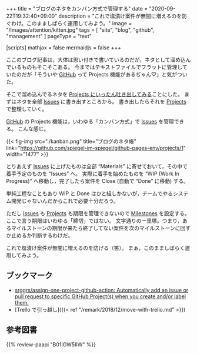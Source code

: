 +++
title = "ブログのネタをカンバン方式で管理する"
date =  "2020-09-22T19:32:40+09:00"
description = "これで塩漬け案件が無闇に増えるのを防ぐわけ。このまましばらく運用してみよう。"
image = "/images/attention/kitten.jpg"
tags = [ "site", "blog", "github", "management" ]
pageType = "text"

[scripts]
  mathjax = false
  mermaidjs = false
+++

ここのブログ記事は，大体は思い付きで書いているのだが，ネタとして溜め込んでいるものもそこそこある。
今まではテキストファイルでフラットに管理していたのだが「そういや [GitHub] って Projects 機能があるぢゃん♡」と気がついた。

そこで溜め込んでるネタを [Projects にいったん吐き出してみる][Projects]ことにした。
まずはネタを全部 [Issues] に書き出すところから。
書き出したらそれを [Projects] で整理していく。

[GitHub] の Projects 機能は，いわゆる「カンバン方式」で [Issues] を管理できる。
こんな感じ。

{{< fig-img src="./kanban.png" title="ブログのネタ帳" link="https://github.com/spiegel-im-spiegel/github-pages-env/projects/1" width="1477" >}}

とりあえず [Issues] に上げたものは全部 “Materials” に寄せておいて，その中で着手予定のものを “Issues” へ。
実際に着手を始めたものを “WIP (Work In Progress)” へ移動し，完了したら案件を Close (自動で “Done” に移動) する。

単純工程なこともあり WIP と Done はひと組しかないが，チームでやるシステム開発じゃないんだからこれで必要十分だろう。

ただし [Issues] も [Projects] も期限を管理できないので [Milestones] を設定する。
ここで言う期限はいわゆる「締切」ではない。
文字通りの一里塚。つまり，あるマイルストーンの期限が来たら終了してない案件を次のマイルストーンに回すか止めるか判断するわけだ。

これで塩漬け案件が無闇に増えるのを防げる（筈）。
まぁ，このまましばらく運用してみよう。

## ブックマーク

- [srggrs/assign-one-project-github-action: Automatically add an issue or pull request to specific GitHub Project(s) when you create and/or label them.](https://github.com/srggrs/assign-one-project-github-action)
- [Trello で引っ越し]({{< ref "/remark/2018/12/move-with-trello.md" >}})

[GitHub]: https://github.com/
[Issues]: https://github.com/spiegel-im-spiegel/github-pages-env/issues "Issues · spiegel-im-spiegel/github-pages-env"
[Milestones]: https://github.com/spiegel-im-spiegel/github-pages-env/milestones "Milestones - spiegel-im-spiegel/github-pages-env"
[Projects]: https://github.com/spiegel-im-spiegel/github-pages-env/projects/1 "ブログのネタ帳"

## 参考図書

{{% review-paapi "B01IGW5IIW" %}} <!-- リーン開発の現場 -->
